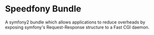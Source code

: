 # Speedfony Bundle

A symfony2 bundle which allows applications to reduce overheads by exposing symfony's Request-Response structure to a Fast CGI daemon.
